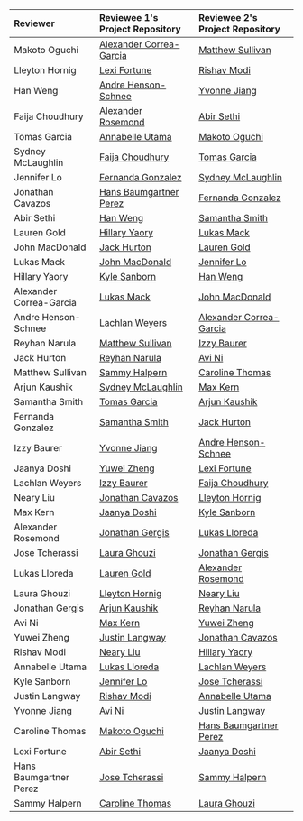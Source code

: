 | Reviewer                | Reviewee 1's Project Repository                                                     | Reviewee 2's Project Repository                                                     |
| :---------------------- | :---------------------------------------------------------------------------------- | :---------------------------------------------------------------------------------- |
| Makoto Oguchi           | [Alexander Correa-Garcia](https://github.com/acorreag/Project)                      | [Matthew Sullivan](https://github.com/Mattsullivan2/project)                        |
| Lleyton Hornig          | [Lexi Fortune](https://github.com/lexifortune/Project-Repository)                   | [Rishav Modi](https://github.com/Rishav2026/Web-Tech-Project)                       |
| Han Weng                | [Andre Henson-Schnee](https://github.com/SlinkierCone/Project)                      | [Yvonne Jiang](https://github.com/xjiang1/Project)                                  |
| Faija Choudhury         | [Alexander Rosemond](https://github.com/arosemond1/WebTech_project)                 | [Abir Sethi](https://github.com/Asethi01/Project)                                   |
| Tomas Garcia            | [Annabelle Utama](https://github.com/annabelleutama/Project)                        | [Makoto Oguchi](https://github.com/moguchi1/TermProject)                            |
| Sydney McLaughlin       | [Faija Choudhury](https://github.com/faijachoudhury01/WebTech_Project)              | [Tomas Garcia](https://github.com/tomasgarcia3/oim3690-Term-Poroject)               |
| Jennifer Lo             | [Fernanda Gonzalez](https://github.com/fernandagonzalez10/WebTech-Project)          | [Sydney McLaughlin](https://github.com/smclaughlin2022/Fashion-Blog-Final-Project-) |
| Jonathan Cavazos        | [Hans Baumgartner Perez](https://github.com/hansgbaum/Project-Repository)           | [Fernanda Gonzalez](https://github.com/fernandagonzalez10/WebTech-Project)          |
| Abir Sethi              | [Han Weng](https://github.com/hweng1/WebTech_Project)                               | [Samantha Smith](https://github.com/samantha32123/Project-Repository)               |
| Lauren Gold             | [Hillary Yaory](https://github.com/hillaryyaory/ProjectWebTech)                     | [Lukas Mack](https://github.com/lukashmack/Project)                                 |
| John MacDonald          | [Jack Hurton](https://github.com/jhurton1/Project)                                  | [Lauren Gold](https://github.com/laurenngold/WebTech-Project)                       |
| Lukas Mack              | [John MacDonald](https://github.com/jmacdonald3babson/Project)                      | [Jennifer Lo](https://github.com/jenlo25/Jen-Lo-s-Project)                          |
| Hillary Yaory           | [Kyle Sanborn](https://github.com/KyleSanborn/Project-Repository)                   | [Han Weng](https://github.com/hweng1/WebTech_Project)                               |
| Alexander Correa-Garcia | [Lukas Mack](https://github.com/lukashmack/Project)                                 | [John MacDonald](https://github.com/jmacdonald3babson/Project)                      |
| Andre Henson-Schnee     | [Lachlan Weyers](https://github.com/LJW9/TermProject)                               | [Alexander Correa-Garcia](https://github.com/acorreag/Project)                      |
| Reyhan Narula           | [Matthew Sullivan](https://github.com/Mattsullivan2/project)                        | [Izzy Baurer](https://github.com/ibaurer/Final-Project)                             |
| Jack Hurton             | [Reyhan Narula](https://github.com/reynarula10/Project-Proposal)                    | [Avi Ni](https://github.com/Avini123/WebTech-Project)                               |
| Matthew Sullivan        | [Sammy Halpern](https://github.com/shalpern1/project)                               | [Caroline Thomas](https://github.com/cthomasbabo/WebTech-Project)                   |
| Arjun Kaushik           | [Sydney McLaughlin](https://github.com/smclaughlin2022/Fashion-Blog-Final-Project-) | [Max Kern](https://github.com/theMaxK/Project-Repository)                           |
| Samantha Smith          | [Tomas Garcia](https://github.com/tomasgarcia3/oim3690-Term-Poroject)               | [Arjun Kaushik](https://github.com/ArjunKaushik1/Project)                           |
| Fernanda Gonzalez       | [Samantha Smith](https://github.com/samantha32123/Project-Repository)               | [Jack Hurton](https://github.com/jhurton1/Project)                                  |
| Izzy Baurer             | [Yvonne Jiang](https://github.com/xjiang1/Project)                                  | [Andre Henson-Schnee](https://github.com/SlinkierCone/Project)                      |
| Jaanya Doshi            | [Yuwei Zheng](https://github.com/ywzheng2/OIM3690-Term-Project)                     | [Lexi Fortune](https://github.com/lexifortune/Project-Repository)                   |
| Lachlan Weyers          | [Izzy Baurer](https://github.com/ibaurer/Final-Project)                             | [Faija Choudhury](https://github.com/faijachoudhury01/WebTech_Project)              |
| Neary Liu               | [Jonathan Cavazos](https://github.com/jonathancavazos/webproject)                   | [Lleyton Hornig](https://github.com/LleytonHornig/Project)                          |
| Max Kern                | [Jaanya Doshi](https://github.com/jaanyadoshi/Web-Tech-Project)                     | [Kyle Sanborn](https://github.com/KyleSanborn/Project-Repository)                   |
| Alexander Rosemond      | [Jonathan Gergis](https://github.com/jgergis1/Term-Project)                         | [Lukas Lloreda](https://github.com/llloreda1/Project-Repository)                    |
| Jose Tcherassi          | [Laura Ghouzi](https://github.com/lauraghouzi/WebTech_Project)                      | [Jonathan Gergis](https://github.com/jgergis1/Term-Project)                         |
| Lukas Lloreda           | [Lauren Gold](https://github.com/laurenngold/WebTech-Project)                       | [Alexander Rosemond](https://github.com/arosemond1/WebTech_project)                 |
| Laura Ghouzi            | [Lleyton Hornig](https://github.com/LleytonHornig/Project)                          | [Neary Liu](https://github.com/20donkey/Term-project)                               |
| Jonathan Gergis         | [Arjun Kaushik](https://github.com/ArjunKaushik1/Project)                           | [Reyhan Narula](https://github.com/reynarula10/Project-Proposal)                    |
| Avi Ni                  | [Max Kern](https://github.com/theMaxK/Project-Repository)                           | [Yuwei Zheng](https://github.com/ywzheng2/OIM3690-Term-Project)                     |
| Yuwei Zheng             | [Justin Langway](https://github.com/Jlangway1/WebTech-Project)                      | [Jonathan Cavazos](https://github.com/jonathancavazos/webproject)                   |
| Rishav Modi             | [Neary Liu](https://github.com/20donkey/Term-project)                               | [Hillary Yaory](https://github.com/hillaryyaory/ProjectWebTech)                     |
| Annabelle Utama         | [Lukas Lloreda](https://github.com/llloreda1/Project-Repository)                    | [Lachlan Weyers](https://github.com/LJW9/TermProject)                               |
| Kyle Sanborn            | [Jennifer Lo](https://github.com/jenlo25/Jen-Lo-s-Project)                          | [Jose Tcherassi](https://github.com/jtcherassi1/Proyect2)                           |
| Justin Langway          | [Rishav Modi](https://github.com/Rishav2026/Web-Tech-Project)                       | [Annabelle Utama](https://github.com/annabelleutama/Project)                        |
| Yvonne Jiang            | [Avi Ni](https://github.com/Avini123/WebTech-Project)                               | [Justin Langway](https://github.com/Jlangway1/WebTech-Project)                      |
| Caroline Thomas         | [Makoto Oguchi](https://github.com/moguchi1/TermProject)                            | [Hans Baumgartner Perez](https://github.com/hansgbaum/Project-Repository)           |
| Lexi Fortune            | [Abir Sethi](https://github.com/Asethi01/Project)                                   | [Jaanya Doshi](https://github.com/jaanyadoshi/Web-Tech-Project)                     |
| Hans Baumgartner Perez  | [Jose Tcherassi](https://github.com/jtcherassi1/Proyect2)                           | [Sammy Halpern](https://github.com/shalpern1/project)                               |
| Sammy Halpern           | [Caroline Thomas](https://github.com/cthomasbabo/WebTech-Project)                   | [Laura Ghouzi](https://github.com/lauraghouzi/WebTech_Project)                      |